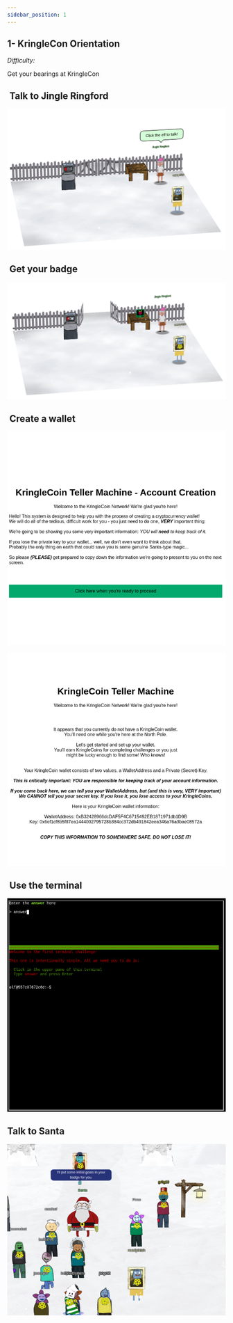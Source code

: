 ```yaml
---
sidebar_position: 1
---
```


##  1- KringleCon Orientation

_Difficulty:_ 

Get your bearings at KringleCon

##  Talk to Jingle Ringford

![Talk to Jingle Ringford](/img/challenge-1/game-start.png)

##  Get your badge

![Create a wallet](/img/challenge-1/got-badge.png)

##  Create a wallet

![Create a wallet](/img/challenge-1/welcome-screen-wallet.png)

![Create a wallet](/img/challenge-1/wallet-data.png)
##  Use the terminal

![Use the terminal](/img/challenge-1/first-terminal.png)

## Talk to Santa

![Use the terminal](/img/challenge-1/talking-to-santa.png)